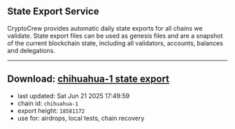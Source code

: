 ## State Export Service
CryptoCrew provides automatic daily state exports for all chains we validate. State export files can be used as genesis files and are a snapshot of the current blockchain state, including all validators, accounts, balances and delegations.

---
**Download: [chihuahua-1 state export](https://dl-eu2.ccvalidators.com/SERVICE/chihuahua/chihuahua-1_export_18581172.json)**
---

- last updated: Sat Jun 21 2025 17:49:59
- chain id: `chihuahua-1`
- export height: `18581172`
- use for: airdrops, local tests, chain recovery
